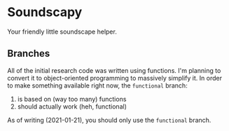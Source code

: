 # Soundscapy
Your friendly little soundscape helper.

## Branches
All of the initial research code was written using functions. I'm planning to convert it to object-oriented programming to massively simplify it. In order to make something available right now, the `functional` branch: 
1. is based on (way too many) functions
2. should actually work (heh, functional)

As of writing (2021-01-21), you should only use the `functional` branch.
